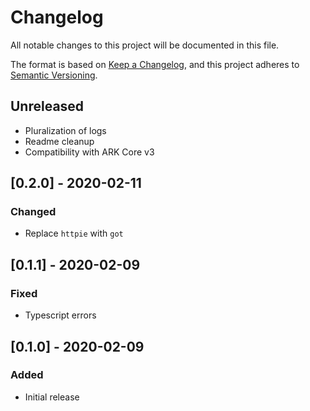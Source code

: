 # Changelog

All notable changes to this project will be documented in this file.

The format is based on [Keep a Changelog](https://keepachangelog.com/en/1.0.0/),
and this project adheres to [Semantic Versioning](https://semver.org/spec/v2.0.0.html).

## Unreleased

-   Pluralization of logs
-   Readme cleanup
-   Compatibility with ARK Core v3

## [0.2.0] - 2020-02-11

### Changed

-   Replace `httpie` with `got`

## [0.1.1] - 2020-02-09

### Fixed

-   Typescript errors

## [0.1.0] - 2020-02-09

### Added

-   Initial release
